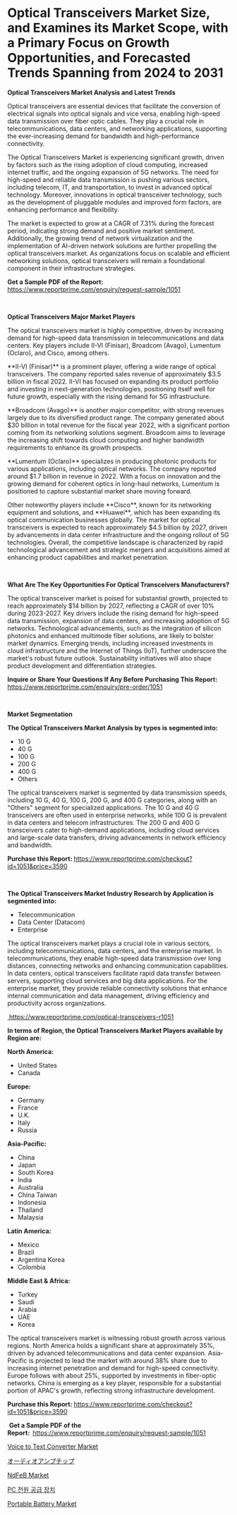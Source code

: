<p><h1>Optical Transceivers Market Size, and Examines its Market Scope, with a Primary Focus on Growth Opportunities, and Forecasted Trends Spanning from 2024 to 2031</h1></p><p><strong>Optical Transceivers Market Analysis and Latest Trends</strong></p>
<p><p>Optical transceivers are essential devices that facilitate the conversion of electrical signals into optical signals and vice versa, enabling high-speed data transmission over fiber optic cables. They play a crucial role in telecommunications, data centers, and networking applications, supporting the ever-increasing demand for bandwidth and high-performance connectivity.</p><p>The Optical Transceivers Market is experiencing significant growth, driven by factors such as the rising adoption of cloud computing, increased internet traffic, and the ongoing expansion of 5G networks. The need for high-speed and reliable data transmission is pushing various sectors, including telecom, IT, and transportation, to invest in advanced optical technology. Moreover, innovations in optical transceiver technology, such as the development of pluggable modules and improved form factors, are enhancing performance and flexibility.</p><p>The market is expected to grow at a CAGR of 7.31% during the forecast period, indicating strong demand and positive market sentiment. Additionally, the growing trend of network virtualization and the implementation of AI-driven network solutions are further propelling the optical transceivers market. As organizations focus on scalable and efficient networking solutions, optical transceivers will remain a foundational component in their infrastructure strategies.</p></p>
<p><strong>Get a Sample PDF of the Report:&nbsp;</strong> <a href="https://www.reportprime.com/enquiry/request-sample/1051">https://www.reportprime.com/enquiry/request-sample/1051</a></p>
<p>&nbsp;</p>
<p><strong>Optical Transceivers Major Market Players</strong></p>
<p><p>The optical transceivers market is highly competitive, driven by increasing demand for high-speed data transmission in telecommunications and data centers. Key players include II-VI (Finisar), Broadcom (Avago), Lumentum (Oclaro), and Cisco, among others.</p><p>**II-VI (Finisar)** is a prominent player, offering a wide range of optical transceivers. The company reported sales revenue of approximately $3.5 billion in fiscal 2022. II-VI has focused on expanding its product portfolio and investing in next-generation technologies, positioning itself well for future growth, especially with the rising demand for 5G infrastructure.</p><p>**Broadcom (Avago)** is another major competitor, with strong revenues largely due to its diversified product range. The company generated about $30 billion in total revenue for the fiscal year 2022, with a significant portion coming from its networking solutions segment. Broadcom aims to leverage the increasing shift towards cloud computing and higher bandwidth requirements to enhance its growth prospects.</p><p>**Lumentum (Oclaro)** specializes in producing photonic products for various applications, including optical networks. The company reported around $1.7 billion in revenue in 2022. With a focus on innovation and the growing demand for coherent optics in long-haul networks, Lumentum is positioned to capture substantial market share moving forward.</p><p>Other noteworthy players include **Cisco**, known for its networking equipment and solutions, and **Huawei**, which has been expanding its optical communication businesses globally. The market for optical transceivers is expected to reach approximately $4.5 billion by 2027, driven by advancements in data center infrastructure and the ongoing rollout of 5G technologies. Overall, the competitive landscape is characterized by rapid technological advancement and strategic mergers and acquisitions aimed at enhancing product capabilities and market penetration.</p></p>
<p>&nbsp;</p>
<p><strong>What Are The Key Opportunities For Optical Transceivers Manufacturers?</strong></p>
<p><p>The optical transceiver market is poised for substantial growth, projected to reach approximately $14 billion by 2027, reflecting a CAGR of over 10% during 2023-2027. Key drivers include the rising demand for high-speed data transmission, expansion of data centers, and increasing adoption of 5G networks. Technological advancements, such as the integration of silicon photonics and enhanced multimode fiber solutions, are likely to bolster market dynamics. Emerging trends, including increased investments in cloud infrastructure and the Internet of Things (IoT), further underscore the market's robust future outlook. Sustainability initiatives will also shape product development and differentiation strategies.</p></p>
<p><strong>Inquire or Share Your Questions If Any Before Purchasing This Report:</strong> <a href="https://www.reportprime.com/enquiry/pre-order/1051">https://www.reportprime.com/enquiry/pre-order/1051</a></p>
<p>&nbsp;</p>
<p><strong>Market Segmentation</strong></p>
<p><strong>The Optical Transceivers Market Analysis by types is segmented into:</strong></p>
<p><ul><li>10 G</li><li>40 G</li><li>100 G</li><li>200 G</li><li>400 G</li><li>Others</li></ul></p>
<p><p>The optical transceivers market is segmented by data transmission speeds, including 10 G, 40 G, 100 G, 200 G, and 400 G categories, along with an "Others" segment for specialized applications. The 10 G and 40 G transceivers are often used in enterprise networks, while 100 G is prevalent in data centers and telecom infrastructures. The 200 G and 400 G transceivers cater to high-demand applications, including cloud services and large-scale data transfers, driving advancements in network efficiency and bandwidth.</p></p>
<p><strong>Purchase this Report:&nbsp;</strong><a href="https://www.reportprime.com/checkout?id=1051&price=3590">https://www.reportprime.com/checkout?id=1051&price=3590</a></p>
<p>&nbsp;</p>
<p><strong>The Optical Transceivers Market Industry Research by Application is segmented into:</strong></p>
<p><ul><li>Telecommunication</li><li>Data Center (Datacom)</li><li>Enterprise</li></ul></p>
<p><p>The optical transceivers market plays a crucial role in various sectors, including telecommunications, data centers, and the enterprise market. In telecommunications, they enable high-speed data transmission over long distances, connecting networks and enhancing communication capabilities. In data centers, optical transceivers facilitate rapid data transfer between servers, supporting cloud services and big data applications. For the enterprise market, they provide reliable connectivity solutions that enhance internal communication and data management, driving efficiency and productivity across organizations.</p></p>
<p><a href="https://www.reportprime.com/optical-transceivers-r1051">&nbsp;https://www.reportprime.com/optical-transceivers-r1051</a></p>
<p><strong>In terms of Region, the Optical Transceivers Market Players available by Region are:</strong></p>
<p>
    <p> <strong> North America: </strong>
        <ul>
            <li>United States</li>
            <li>Canada</li>
        </ul>
        </p> 
    <p> <strong> Europe: </strong>
        <ul>
            <li>Germany</li>
            <li>France</li>
            <li>U.K.</li>
            <li>Italy</li>
            <li>Russia</li>
        </ul>
        </p> 
    <p> <strong> Asia-Pacific: </strong>
        <ul>
            <li>China</li>
            <li>Japan</li>
            <li>South Korea</li>
            <li>India</li>
            <li>Australia</li>
            <li>China Taiwan</li>
            <li>Indonesia</li>
            <li>Thailand</li>
            <li>Malaysia</li>
        </ul>
        </p> 
    <p> <strong> Latin America: </strong>
        <ul>
            <li>Mexico</li>
            <li>Brazil</li>
            <li>Argentina Korea</li>
            <li>Colombia</li>
        </ul>
        </p> 
    <p> <strong> Middle East & Africa: </strong>
        <ul>
            <li>Turkey</li>
            <li>Saudi</li>
            <li>Arabia</li>
            <li>UAE</li>
            <li>Korea</li>
        </ul>
    </p>
    </p>
<p><p>The optical transceivers market is witnessing robust growth across various regions. North America holds a significant share at approximately 35%, driven by advanced telecommunications and data center expansion. Asia-Pacific is projected to lead the market with around 38% share due to increasing internet penetration and demand for high-speed connectivity. Europe follows with about 25%, supported by investments in fiber-optic networks. China is emerging as a key player, responsible for a substantial portion of APAC's growth, reflecting strong infrastructure development.</p></p>
<p><strong>Purchase this Report: </strong><a href="https://www.reportprime.com/checkout?id=1051&price=3590">https://www.reportprime.com/checkout?id=1051&price=3590</a></p>
<p>&nbsp;<strong>Get a Sample PDF of the Report:&nbsp;&nbsp;</strong><a href="https://www.reportprime.com/enquiry/request-sample/1051">https://www.reportprime.com/enquiry/request-sample/1051</a></p>
<p><strong></strong></p>
<p><p><a href="https://medium.com/@kimzemlak/emerging-opportunities-and-challenges-in-the-global-voice-to-text-converter-market-2024-2031-dd9b694472df">Voice to Text Converter Market</a></p><p><a href="https://medium.com/@harperhe4e26/%E3%82%AA%E3%83%BC%E3%83%87%E3%82%A3%E3%82%AA%E3%82%A2%E3%83%B3%E3%83%97%E3%83%81%E3%83%83%E3%83%97%E5%B8%82%E5%A0%B4%E3%81%AE%E8%A6%8F%E6%A8%A1%E3%81%A8%E3%82%B7%E3%82%A7%E3%82%A2%E5%88%86%E6%9E%90-%E6%88%90%E9%95%B7%E3%83%88%E3%83%AC%E3%83%B3%E3%83%89%E3%81%A8%E4%BA%88%E6%B8%AC-2024%E5%B9%B4-2031%E5%B9%B4-6662330eca1f">オーディオアンプチップ</a></p><p><a href="https://www.linkedin.com/pulse/what-emerging-market-trends-ndfeb-detailed-overview-applications-myync?trackingId=OqwLXK0kT1%2BEIA%2F8gkj9yg%3D%3D">NdFeB Market</a></p><p><a href="https://medium.com/@marielesch2023/pc-%EC%A0%84%EC%9B%90-%EA%B3%B5%EA%B8%89-%EC%9E%A5%EC%B9%98-%EC%8B%9C%EC%9E%A5%EC%9D%98-%EC%8B%A0%ED%9D%A5-%ED%8A%B8%EB%A0%8C%EB%93%9C-2024%EB%85%84%EB%B6%80%ED%84%B0-2031%EB%85%84%EA%B9%8C%EC%A7%80%EC%9D%98-%EA%B8%80%EB%A1%9C%EB%B2%8C-%EC%A0%84%EB%A7%9D-%EB%B0%8F-%EB%AF%B8%EB%9E%98-%EC%A0%84%EB%A7%9D-7394d34f8743">PC 전원 공급 장치</a></p><p><a href="https://github.com/juniordelafrance/Market-Research-Report-List-4/blob/main/portable-battery-market.md">Portable Battery Market</a></p></p>